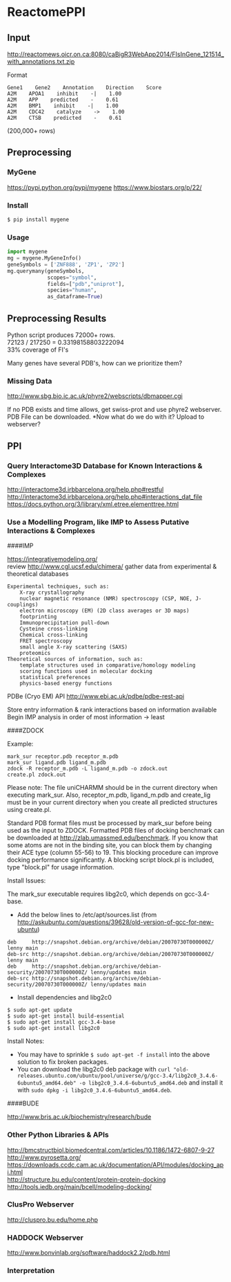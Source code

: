 # ReactomePPI

## Input

http://reactomews.oicr.on.ca:8080/caBigR3WebApp2014/FIsInGene_121514_with_annotations.txt.zip

Format
```
Gene1    Gene2    Annotation    Direction    Score
A2M    APOA1    inhibit    -|    1.00
A2M    APP    predicted    -    0.61
A2M    BMP1    inhibit    -|    1.00
A2M    CDC42    catalyze    ->    1.00
A2M    CTSB    predicted    -    0.61
```

(200,000+ rows)

## Preprocessing

### MyGene

https://pypi.python.org/pypi/mygene
https://www.biostars.org/p/22/

### Install

```bash
$ pip install mygene
```

### Usage

```python
import mygene
mg = mygene.MyGeneInfo()
geneSymbols = ['ZNF888', 'ZP1', 'ZP2']
mg.querymany(geneSymbols,
             scopes="symbol",
             fields=["pdb","uniprot"],
             species="human",
             as_dataframe=True)
```

## Preprocessing Results

Python script produces 72000+ rows.  
72123 / 217250 = 0.33198158803222094  
33% coverage of FI's

Many genes have several PDB's, how can we prioritize them?

### Missing Data

http://www.sbg.bio.ic.ac.uk/phyre2/webscripts/dbmapper.cgi

If no PDB exists and time allows, get swiss-prot and use phyre2 webserver. PDB File can be downloaded. *Now what do we do with it? Upload to webserver?

## PPI

### Query Interactome3D Database for Known Interactions & Complexes

http://interactome3d.irbbarcelona.org/help.php#restful  
http://interactome3d.irbbarcelona.org/help.php#interactions_dat_file  
https://docs.python.org/3/library/xml.etree.elementtree.html  

### Use a Modelling Program, like IMP to Assess Putative Interactions & Complexes


####IMP

https://integrativemodeling.org/  
review http://www.cgl.ucsf.edu/chimera/
gather data from experimental & theoretical databases

    Experimental techniques, such as:
        X-ray crystallography
        nuclear magnetic resonance (NMR) spectroscopy (CSP, NOE, J-couplings)
        electron microscopy (EM) (2D class averages or 3D maps)
        footprinting
        Immunoprecipitation pull-down
        Cysteine cross-linking
        Chemical cross-linking
        FRET spectroscopy
        small angle X-ray scattering (SAXS)
        proteomics
    Theoretical sources of information, such as:
        template structures used in comparative/homology modeling
        scoring functions used in molecular docking
        statistical preferences
        physics-based energy functions

PDBe (Cryo EM) API
http://www.ebi.ac.uk/pdbe/pdbe-rest-api

Store entry information & rank interactions based on information available
Begin IMP analysis in order of most information -> least


####ZDOCK

Example:  

```
mark_sur receptor.pdb receptor_m.pdb  
mark_sur ligand.pdb ligand_m.pdb  
zdock -R receptor_m.pdb -L ligand_m.pdb -o zdock.out  
create.pl zdock.out  
```

Please note: The file uniCHARMM should be in the current directory when
executing mark_sur. Also, receptor_m.pdb, ligand_m.pdb and create_lig must
be in your current directory when you create all predicted structures
using create.pl.

Standard PDB format files must be processed by mark_sur before being used as
the input to ZDOCK. Formatted PDB files of docking benchmark can be downloaded
at http://zlab.umassmed.edu/benchmark. If you know that some atoms
are not in the binding site, you can block them by changing their ACE type
(column 55-56) to 19. This blocking procedure can improve docking
performance significantly. A blocking script block.pl is included, type
"block.pl" for usage information.

Install Issues:

The mark_sur executable requires libg2c0, which depends on gcc-3.4-base.

- Add the below lines to /etc/apt/sources.list (from http://askubuntu.com/questions/39628/old-version-of-gcc-for-new-ubuntu)

```
deb     http://snapshot.debian.org/archive/debian/20070730T000000Z/ lenny main
deb-src http://snapshot.debian.org/archive/debian/20070730T000000Z/ lenny main
deb     http://snapshot.debian.org/archive/debian-security/20070730T000000Z/ lenny/updates main
deb-src http://snapshot.debian.org/archive/debian-security/20070730T000000Z/ lenny/updates main
```

- Install dependencies and libg2c0

```
$ sudo apt-get update
$ sudo apt-get install build-essential
$ sudo apt-get install gcc-3.4-base
$ sudo apt-get install libg2c0
```

Install Notes:

- You may have to sprinkle ```$ sudo apt-get -f install``` into the above solution to fix broken packages.
- You can download the libg2c0 deb package with ```curl "old-releases.ubuntu.com/ubuntu/pool/universe/g/gcc-3.4/libg2c0_3.4.6-6ubuntu5_amd64.deb" -o libg2c0_3.4.6-6ubuntu5_amd64.deb``` and install it with ```sudo dpkg -i libg2c0_3.4.6-6ubuntu5_amd64.deb```.

####BUDE

http://www.bris.ac.uk/biochemistry/research/bude

### Other Python Libraries & APIs

http://bmcstructbiol.biomedcentral.com/articles/10.1186/1472-6807-9-27  
http://www.pyrosetta.org/  
https://downloads.ccdc.cam.ac.uk/documentation/API/modules/docking_api.html  
http://structure.bu.edu/content/protein-protein-docking  
http://tools.iedb.org/main/bcell/modeling-docking/

### ClusPro Webserver
http://cluspro.bu.edu/home.php

### HADDOCK Webserver
http://www.bonvinlab.org/software/haddock2.2/pdb.html

### Interpretation

